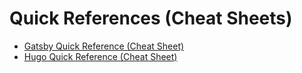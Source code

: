 # Quick References (Cheat Sheets)

- [Gatsby Quick Reference (Cheat Sheet)](GATSBY.md)
- [Hugo Quick Reference (Cheat Sheet)](HUGO.md)



